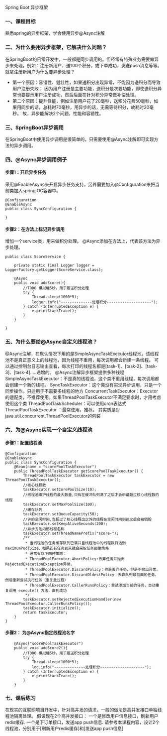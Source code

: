 Spring Boot 异步框架
### 一、课程目标
熟悉spring的异步框架，学会使用异步@Async注解


### 二、为什么要用异步框架，它解决什么问题？

在SpringBoot的日常开发中，一般都是同步调用的。但经常有特殊业务需要做异步来处理，例如：注册新用户，送100个积分，或下单成功，发送push消息等等。
就拿注册新用户为什么要异步处理？
- 第一个原因：容错性、健壮性，如果送积分出现异常，不能因为送积分而导致用户注册失败；
因为用户注册是主要功能，送积分是次要功能，即使送积分异常也要提示用户注册成功，然后后面在针对积分异常做补偿处理。
- 第二个原因：提升性能，例如注册用户花了20毫秒，送积分花费50毫秒，如果用同步的话，总耗时70毫秒，用异步的话，无需等待积分，故耗时20毫秒。
故，异步能解决2个问题，性能和容错性。

### 三、SpringBoot异步调用
在SpringBoot中使用异步调用是很简单的，只需要使用@Async注解即可实现方法的异步调用。

### 四、@Async异步调用例子
#### 步骤1：开启异步任务
采用@EnableAsync来开启异步任务支持，另外需要加入@Configuration来把当前类加入springIOC容器中。
``` 
@Configuration
@EnableAsync
public class SyncConfiguration {

}
```
#### 步骤2：在方法上标记异步调用
增加一个service类，用来做积分处理。
@Async添加在方法上，代表该方法为异步处理。
``` 
public class ScoreService {

    private static final Logger logger = LoggerFactory.getLogger(ScoreService.class);

    @Async
    public void addScore(){
        //TODO 模拟睡5秒，用于赠送积分处理
        try {
            Thread.sleep(1000*5);
            logger.info("--------------处理积分--------------------");
        } catch (InterruptedException e) {
            e.printStackTrace();
        }
    }

}
```

### 五、为什么要给@Async自定义线程池？
@Async注解，在默认情况下用的是SimpleAsyncTaskExecutor线程池，该线程池不是真正意义上的线程池，因为线程不重用，每次调用都会新建一条线程。
可以通过控制台日志输出查看，每次打印的线程名都是[task-1]、[task-2]、[task-3]、[task-4].....递增的。
@Async注解异步框架提供多种线程
SimpleAsyncTaskExecutor：不是真的线程池，这个类不重用线程，每次调用都会创建一个新的线程。
SyncTaskExecutor：这个类没有实现异步调用，只是一个同步操作。只适用于不需要多线程的地方
ConcurrentTaskExecutor：Executor的适配类，不推荐使用。如果ThreadPoolTaskExecutor不满足要求时，才用考虑使用这个类
ThreadPoolTaskScheduler：可以使用cron表达式
ThreadPoolTaskExecutor ：最常使用，推荐。 其实质是对java.util.concurrent.ThreadPoolExecutor的包装

### 六、为@Async实现一个自定义线程池
#### 步骤1：配置线程池
```
@Configuration
@EnableAsync
public class SyncConfiguration {
    @Bean(name = "scorePoolTaskExecutor")
    public ThreadPoolTaskExecutor getScorePoolTaskExecutor() {
        ThreadPoolTaskExecutor taskExecutor = new ThreadPoolTaskExecutor();
        //核心线程数
        taskExecutor.setCorePoolSize(10);
        //线程池维护线程的最大数量,只有在缓冲队列满了之后才会申请超过核心线程数的线程
        taskExecutor.setMaxPoolSize(100);
        //缓存队列
        taskExecutor.setQueueCapacity(50);
        //许的空闲时间,当超过了核心线程出之外的线程在空闲时间到达之后会被销毁
        taskExecutor.setKeepAliveSeconds(200);
        //异步方法内部线程名称
        taskExecutor.setThreadNamePrefix("score-");
        /**
         * 当线程池的任务缓存队列已满并且线程池中的线程数目达到maximumPoolSize，如果还有任务到来就会采取任务拒绝策略
         * 通常有以下四种策略：
         * ThreadPoolExecutor.AbortPolicy:丢弃任务并抛出RejectedExecutionException异常。
         * ThreadPoolExecutor.DiscardPolicy：也是丢弃任务，但是不抛出异常。
         * ThreadPoolExecutor.DiscardOldestPolicy：丢弃队列最前面的任务，然后重新尝试执行任务（重复此过程）
         * ThreadPoolExecutor.CallerRunsPolicy：重试添加当前的任务，自动重复调用 execute() 方法，直到成功
         */
        taskExecutor.setRejectedExecutionHandler(new ThreadPoolExecutor.CallerRunsPolicy());
        taskExecutor.initialize();
        return taskExecutor;
    }
}

```


#### 步骤2： 为@Async指定线程池名字
``` 
    @Async("scorePoolTaskExecutor")
    public void addScore2(){
        //TODO 模拟睡5秒，用于赠送积分处理
        try {
            Thread.sleep(1000*5);
            log.info("--------------处理积分--------------------");
        } catch (InterruptedException e) {
            e.printStackTrace();
        }
    }
```

### 七、课后练习
在现实的互联网项目开发中，针对高并发的请求，一般的做法是高并发接口单独线程池隔离处理。
假设现在2个高并发接口：
一个是修改用户信息接口，刷新用户redis缓存.
一个是下订单接口，发送app push信息.
请参考本课程内容，设计2个线程池，分别用于[刷新用户redis缓存]和[发送app push信息]














